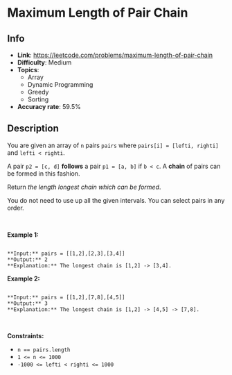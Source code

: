 # Maximum Length of Pair Chain

## Info  
- **Link**: https://leetcode.com/problems/maximum-length-of-pair-chain
- **Difficulty**: Medium  
- **Topics**:   
    - Array
    - Dynamic Programming
    - Greedy
    - Sorting
- **Accuracy rate**: 59.5%  

## Description  
    
You are given an array of `n` pairs `pairs` where `pairs[i] = [lefti, righti]` and `lefti < righti`.


A pair `p2 = [c, d]` **follows** a pair `p1 = [a, b]` if `b < c`. A **chain** of pairs can be formed in this fashion.


Return *the length longest chain which can be formed*.


You do not need to use up all the given intervals. You can select pairs in any order.


 


**Example 1:**



```

**Input:** pairs = [[1,2],[2,3],[3,4]]
**Output:** 2
**Explanation:** The longest chain is [1,2] -> [3,4].

```

**Example 2:**



```

**Input:** pairs = [[1,2],[7,8],[4,5]]
**Output:** 3
**Explanation:** The longest chain is [1,2] -> [4,5] -> [7,8].

```

 


**Constraints:**


* `n == pairs.length`
* `1 <= n <= 1000`
* `-1000 <= lefti < righti <= 1000`


  
    
